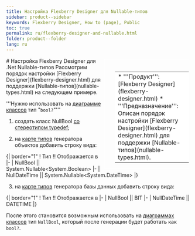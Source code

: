 ```yaml
---
title: Настройка Flexberry Designer для Nullable-типов
sidebar: product--sidebar
keywords: Flexberry Designer, How to (page), Public
toc: true
permalink: ru/flexberry-designer-and-nullable.html
folder: product--folder
lang: ru
---
```


<div style="margin:5px; padding-left:28px; float:right; width:40%; outline:1px solid white;">
<br>
<table border="0" width="100%" bgcolor="#6495ED">
<tbody><tr><td bgcolor="#FFFFFF">
* '''Продукт''': [Flexberry Designer](flexberry-designer.html)
* '''Предназначение''': Описан порядок настройки [Flexberry Designer](flexberry-designer.html) для поддержки [Nullable-типов](nullable-types.html).
</td>
</tr></tbody></table></a>
</div>
# Настройка Flexberry Designer для .Net Nullable-типов
Рассмотрим порядок настройки [Flexberry Designer](flexberry-designer.html) для поддержки [Nullable-типов](nullable-types.html) на следующем примере.

'''Нужно использовать на [диаграмме классов](class-diagram.html) тип "`bool?`"'''

1. создать класс NullBool [со стереотипом typedef](classes-with-stereotype--typedef.html);

2. на [карте типов](types-map.html) генератора объектов добавить строку вида: 

{| border="1" 
! Тип !! Отображается в
|-
| NullBool || System.Nullable<esc><System.Boolean></esc>
|-
| NullDateTime || System.Nullable<esc><System.DateTime></esc>
|}


3. на [карте типов](types-map.html) генератора базы данных добавить строку вида: 

{| border="1" 
! Тип !! Отображается в
|-
| NullBool || BIT 
|-
| NullDateTime || DATETIME
|}


После этого становится возможным использовать на [диаграммах классов](class-diagram.html) тип `NullBool`, который после генерации будет работать как `bool?`.
